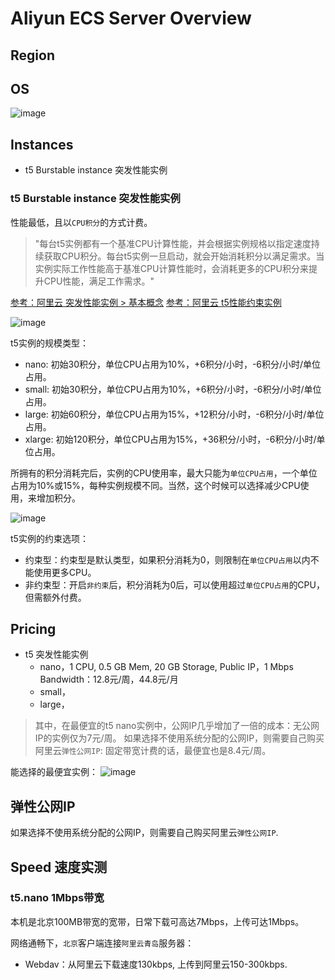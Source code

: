 # Aliyun ECS Server Overview

## Region

## OS

![image](https://user-images.githubusercontent.com/14041622/50332642-b8052680-053d-11e9-9c73-6e8c348117b6.png)


## Instances

- t5 Burstable instance 突发性能实例

### t5 Burstable instance 突发性能实例

性能最低，且以`CPU积分`的方式计费。

> "每台t5实例都有一个基准CPU计算性能，并会根据实例规格以指定速度持续获取CPU积分。每台t5实例一旦启动，就会开始消耗积分以满足需求。当实例实际工作性能高于基准CPU计算性能时，会消耗更多的CPU积分来提升CPU性能，满足工作需求。"

[参考：阿里云 突发性能实例 > 基本概念](https://help.aliyun.com/document_detail/59977.html?spm=5176.ecsbuyv3.0.0.41ea3675Ndsgpf)
[参考：阿里云 t5性能约束实例](https://help.aliyun.com/document_detail/90635.html?spm=a2c4g.11186623.2.11.4b8c7272vF1PpO#concept-fl1-tl4-cfb)
 
![image](https://user-images.githubusercontent.com/14041622/50331500-d406c900-0539-11e9-840c-606ca14e8667.png)


t5实例的规模类型：
- nano: 初始30积分，单位CPU占用为10%，+6积分/小时，-6积分/小时/单位占用。
- small: 初始30积分，单位CPU占用为10%，+6积分/小时，-6积分/小时/单位占用。
- large: 初始60积分，单位CPU占用为15%，+12积分/小时，-6积分/小时/单位占用。
- xlarge: 初始120积分，单位CPU占用为15%，+36积分/小时，-6积分/小时/单位占用。

所拥有的积分消耗完后，实例的CPU使用率，最大只能为`单位CPU占用`，一个单位占用为10%或15%，每种实例规模不同。当然，这个时候可以选择减少CPU使用，来增加积分。

![image](https://user-images.githubusercontent.com/14041622/50332393-f2ba8f00-053c-11e9-9a82-d282e09bd3e4.png)

t5实例的约束选项：
- 约束型：约束型是默认类型，如果积分消耗为0，则限制在`单位CPU占用`以内不能使用更多CPU。
- 非约束型：开启`非约束`后，积分消耗为0后，可以使用超过`单位CPU占用`的CPU，但需额外付费。


## Pricing

- t5 突发性能实例
    - nano，1 CPU, 0.5 GB Mem, 20 GB Storage, Public IP，1 Mbps Bandwidth：12.8元/周，44.8元/月
    - small，
    - large，

> 其中，在最便宜的t5 nano实例中，公网IP几乎增加了一倍的成本：无公网IP的实例仅为7元/周。
如果选择不使用系统分配的公网IP，则需要自己购买阿里云`弹性公网IP`: 固定带宽计费的话，最便宜也是8.4元/周。

能选择的最便宜实例：
![image](https://user-images.githubusercontent.com/14041622/50333264-c7856f00-053f-11e9-88e1-1ff0aa43e9b9.png)


## 弹性公网IP

如果选择不使用系统分配的公网IP，则需要自己购买阿里云`弹性公网IP`.



## Speed 速度实测


### t5.nano 1Mbps带宽

本机是北京100MB带宽的宽带，日常下载可高达7Mbps，上传可达1Mbps。

网络通畅下，`北京`客户端连接`阿里云青岛`服务器：
- Webdav：从阿里云下载速度130kbps, 上传到阿里云150-300kbps.